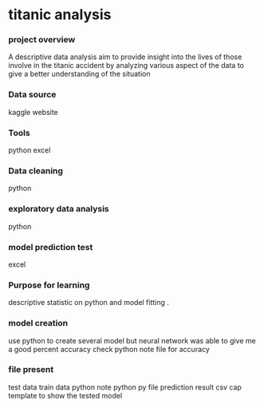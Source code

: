 # titanic analysis
### project overview
A descriptive data analysis aim to provide  insight into the lives of those involve in the titanic accident by analyzing various aspect of the data to give a better understanding of the situation
### Data source
kaggle website
### Tools
python
excel
### Data cleaning
 python
### exploratory data analysis
 python
 ### model prediction test
 excel
 ### Purpose for learning 
 descriptive statistic on python and model fitting .
 ### model creation 
 use python to create several model but neural network was able to give me a good  percent accuracy check python note file for accuracy

 ### file present
 test data
 train data 
 python note 
 python py file 
 prediction result csv
 cap template to show the tested model
 
